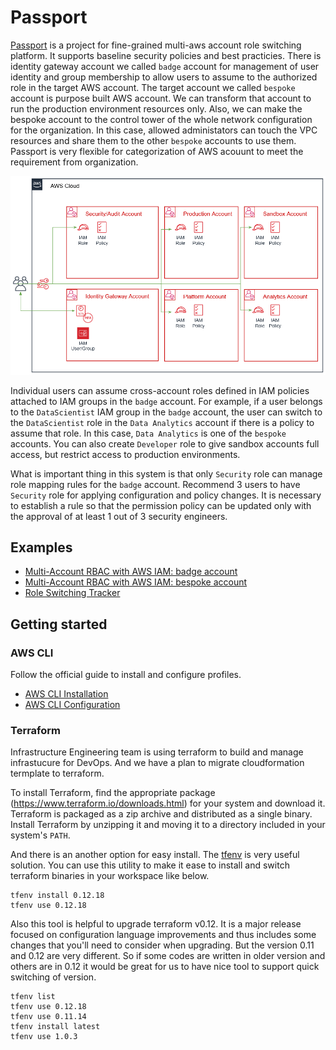# Passport
[Passport](https://github.com/Young-ook/terraform-aws-passport) is a project for fine-grained multi-aws account role switching platform. It supports baseline security policies and best practicies. There is identity gateway account we called `badge` account for management of user identity and group membership to allow users to assume to the authorized role in the target AWS account. The target account we called `bespoke` account is purpose built AWS account. We can transform that account to run the production environment resources only. Also, we can make the bespoke account to the control tower of the whole network configuration for the organization. In this case, allowed administators can touch the VPC resources and share them to the other `bespoke` accounts to use them. Passport is very flexible for categorization of AWS acouunt to meet the requirement from organization.

![aws-multi-account-passport-architecture](images/aws-multi-account-passport-architecture.png)

Individual users can assume cross-account roles defined in IAM policies attached to IAM groups in the `badge` account. For example, if a user belongs to the `DataScientist` IAM group in the `badge` account, the user can switch to the `DataScientist` role in the `Data Analytics` account if there is a policy to assume that role. In this case, `Data Analytics` is one of the `bespoke` accounts. You can also create `Developer` role to give sandbox accounts full access, but restrict access to production environments.

What is important thing in this system is that only `Security` role can manage role mapping rules for the `badge` account. Recommend 3 users to have `Security` role for applying configuration and policy changes. It is necessary to establish a rule so that the permission policy can be updated only with the approval of at least 1 out of 3 security engineers.

## Examples
- [Multi-Account RBAC with AWS IAM: badge account](https://github.com/Young-ook/terraform-aws-passport/blob/main/examples/badge)
- [Multi-Account RBAC with AWS IAM: bespoke account](https://github.com/Young-ook/terraform-aws-passport/blob/main/examples/bespoke)
- [Role Switching Tracker](https://github.com/Young-ook/terraform-aws-passport/blob/main/examples/role-switching-tracker)

## Getting started
### AWS CLI
Follow the official guide to install and configure profiles.
- [AWS CLI Installation](https://docs.aws.amazon.com/cli/latest/userguide/cli-chap-install.html)
- [AWS CLI Configuration](https://docs.aws.amazon.com/cli/latest/userguide/cli-configure-profiles.html)

### Terraform
Infrastructure Engineering team is using terraform to build and manage infrastucure for DevOps. And we have a plan to migrate cloudformation termplate to terraform.

To install Terraform, find the appropriate package (https://www.terraform.io/downloads.html) for your system and download it. Terraform is packaged as a zip archive and distributed as a single binary. Install Terraform by unzipping it and moving it to a directory included in your system's `PATH`.

And there is an another option for easy install. The [tfenv](https://github.com/tfutils/tfenv) is very useful solution.
You can use this utility to make it ease to install and switch terraform binaries in your workspace like below.
```
tfenv install 0.12.18
tfenv use 0.12.18
```
Also this tool is helpful to upgrade terraform v0.12. It is a major release focused on configuration language improvements and thus includes some changes that you'll need to consider when upgrading. But the version 0.11 and 0.12 are very different. So if some codes are written in older version and others are in 0.12 it would be great for us to have nice tool to support quick switching of version.
```
tfenv list
tfenv use 0.12.18
tfenv use 0.11.14
tfenv install latest
tfenv use 1.0.3
```
